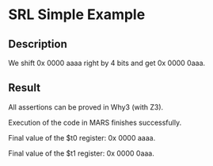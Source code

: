 # SRL Simple Example

## Description

We shift 0x 0000 aaaa right by 4 bits and get 0x 0000 0aaa.

## Result

All assertions can be proved in Why3 (with Z3).

Execution of the code in MARS finishes successfully. 

Final value of the $t0 register: 0x 0000 aaaa.

Final value of the $t1 register: 0x 0000 0aaa.


